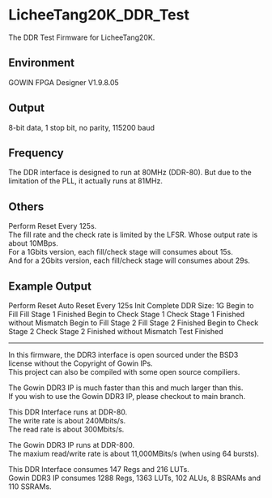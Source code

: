 # LicheeTang20K_DDR_Test
The DDR Test Firmware for LicheeTang20K.

## Environment
GOWIN FPGA Designer V1.9.8.05 

## Output
8-bit data, 1 stop bit, no parity, 115200 baud 

## Frequency
The DDR interface is designed to run at 80MHz (DDR-80).
But due to the limitation of the PLL, it actually runs at 81MHz.

## Others
Perform Reset Every 125s.  
The fill rate and the check rate is limited by the LFSR. Whose output rate is about 10MBps.  
For a 1Gbits version, each fill/check stage will consumes about 15s.  
And for a 2Gbits version, each fill/check stage will consumes about 29s.  

## Example Output
Perform Reset
Auto Reset Every 125s
Init Complete
DDR Size: 1G
Begin to Fill
Fill Stage 1 Finished
Begin to Check Stage 1
Check Stage 1 Finished without Mismatch
Begin to Fill Stage 2
Fill Stage 2 Finished
Begin to Check Stage 2
Check Stage 2 Finished without Mismatch
Test Finished

---

In this firmware, the DDR3 interface is open sourced under the BSD3 license without the Copyright of Gowin IPs.  
This project can also be compiled with some open source compiliers.

The Gowin DDR3 IP is much faster than this and much larger than this.  
If you wish to use the Gowin DDR3 IP, please checkout to main branch.  

This DDR Interface runs at DDR-80.  
The write rate is about 240Mbits/s.  
The read rate is about 300Mbits/s.  

The Gowin DDR3 IP runs at DDR-800.  
The maxium read/write rate is about 11,000MBits/s (when using 64 bursts).  

This DDR Interface consumes 147 Regs and 216 LUTs.  
Gowin DDR3 IP consumes 1288 Regs, 1363 LUTs, 102 ALUs, 8 BSRAMs and 110 SSRAMs.
